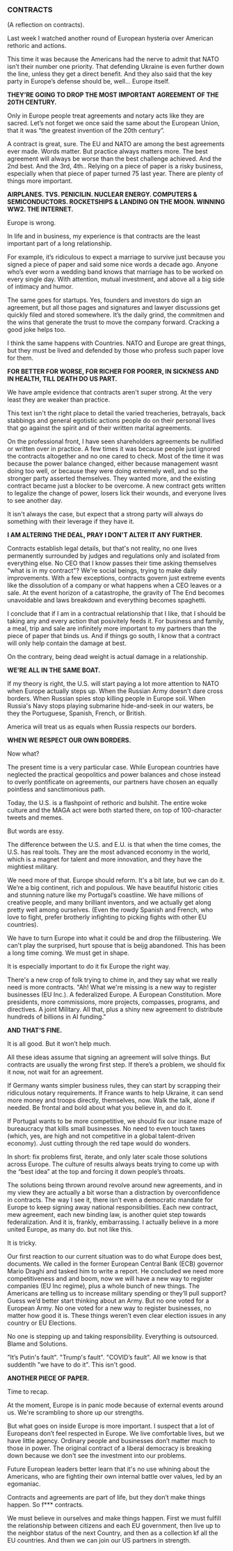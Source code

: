 ### CONTRACTS

(A reflection on contracts).

Last week I watched another round of European hysteria over American rethoric and actions.

This time it was because the Americans had the nerve to admit that NATO isn’t their number one priority. That defending Ukraine is even further down the line, unless they get a direct benefit. And they also said that the key party in Europe’s defense should be, well… Europe itself.

**THEY’RE GOING TO DROP THE MOST IMPORTANT AGREEMENT OF THE 20TH CENTURY.**

Only in Europe people treat agreements and notary acts like they are sacred. Let’s not forget we once said the same about the European Union, that it was “the greatest invention of the 20th century”.

A contract is great, sure. The EU and NATO are among the best agreements ever made. Words matter. But practice always matters more. The best agreement will always be worse than the best challenge achieved. And the 2nd best. And the 3rd, 4th.. Relying on a piece of paper is a risky business, especially when that piece of paper turned 75 last year. There are plenty of things more important.

**AIRPLANES. TVS. PENICILIN. NUCLEAR ENERGY. COMPUTERS & SEMICONDUCTORS. ROCKETSHIPS & LANDING ON THE MOON. WINNING WW2. THE INTERNET.**

Europe is wrong.

In life and in business, my experience is that contracts are the least important part of a long relationship. 

For example, it’s ridiculous to expect a marriage to survive just because you signed a piece of paper and said some nice words a decade ago. Anyone who’s ever worn a wedding band knows that marriage has to be worked on every single day. With attention, mutual investment, and above all a big side of intimacy and humor.

The same goes for startups. Yes, founders and investors do sign an agreement, but all those pages and signatures and lawyer discussions get quickly filed and stored somewhere. It’s the daily grind, the commitmen and the wins that generate the trust to move the company forward. Cracking a good joke helps too. 

I think the same happens with Countries. NATO and Europe are great things, but they must be lived and defended by those who profess such paper love for them.

**FOR BETTER FOR WORSE, FOR RICHER FOR POORER, IN SICKNESS AND IN HEALTH, TILL DEATH DO US PART.**

We have ample evidence that contracts aren't super strong. At the very least they are weaker than practice.

This text isn't the right place to detail the varied treacheries, betrayals, back stabbings and general egotistic actions people do on their personal lives that go against the spirit and of their written marital agreements.

On the professional front, I have seen shareholders agreements be nullified or written over in practice. A few times it was because people just ignored the contracts altogether and no one cared to check. Most of the time it was because the power balance changed, either because management wasnt doing too well, or because they were doing extremely well, and so the stronger party asserted themselves. They wanted more, and the existing contract became just a blocker to be overcome. A new contract gets written to legalize the change of power, losers lick their wounds, and everyone lives to see another day.

It isn't always the case, but expect that a strong party will always do something with their leverage if they have it.

**I AM ALTERING THE DEAL, PRAY I DON'T ALTER IT ANY FURTHER.**

Contracts establish legal details, but that's not reality, no one lives permanently surrounded by judges and regulations only and isolated from everything else. No CEO that I know passes their time asking themselves "what is in my contract"? We're social beings, trying to make daily improvements. With a few exceptions, contracts govern just extreme events like the dissolution of a company or what happens when a CEO leaves or a sale. At the event horizon of a catastrophe, the gravity of The End becomes unavoidable and laws breakdown and everything becomes spaghetti. 

I conclude that if I am in a contractual relationship that I like, that I should be taking any and every action that posivitely feeds it. For business and family, a meal, trip and sale are infinitely more important to my partners than the piece of paper that binds us. And if things go south, I know that a contract will only help contain the damage at best. 

On the contrary, being dead weight is actual damage in a relationship.

**WE’RE ALL IN THE SAME BOAT.**

If my theory is right, the U.S. will start paying a lot more attention to NATO when Europe actually steps up. When the Russian Army doesn't dare cross borders. When Russian spies stop killing people in Europe soil. When Russia's Navy stops playing submarine hide-and-seek in our waters, be they the Portuguese, Spanish, French, or British.

America will treat us as equals when Russia respects our borders.

**WHEN WE RESPECT OUR OWN BORDERS.**

Now what?

The present time is a very particular case. While European countries have neglected the practical geopolitics and power balances and chose instead to overly pontificate on agreements, our partners have chosen an equally pointless and sanctimonious path.

Today, the U.S. is a flashpoint of rethoric and bulshit. The entire woke culture and the MAGA act were both started there, on top of 100-character tweets and memes. 

But words are essy.

The difference between the U.S. and E.U. is that when the time comes, the U.S. has real tools. They are the most advanced economy in the world, which is a magnet for talent and more innovation, and they have the mightiest military.

We need more of that. Europe should reform. It's a bit late, but we can do it. We’re a big continent, rich and populous. We have beautiful historic cities and stunning nature like my Portugal’s coastline. We have millions of creative people, and many brilliant inventors, and we actually get along pretty well among ourselves. (Even the rowdy Spanish and French, who love to fight, prefer brotherly infighting to picking fights with other EU countries).

We have to turn Europe into what it could be and drop the filibustering. We can't play the surprised, hurt spouse that is beijg abandoned. This has been a long time coming. We must get in shape.

It is especially important to do it fix Europe the right way. 

There's a new crop of folk trying to chime in, and they say what we really need is more contracts. "Ah! What we're missing is a new way to register businesses (EU Inc.). A federalized Europe. A European Constitution. More presidents, more commissions, more projects, compasses, programs, and directives. A joint Military. All that, plus a shiny new agreement to distribute hundreds of billions in AI funding."

**AND THAT’S FINE.**

It is all good. But it won’t help much.

All these ideas assume that signing an agreement will solve things. But contracts are usually the wrong first step. If there’s a problem, we should fix it now, not wait for an agreement.

If Germany wants simpler business rules, they can start by scrapping their ridiculous notary requirements. If France wants to help Ukraine, it can send more money and troops directly, themselves, now. Walk the talk, alone if needed. Be frontal and bold about what you believe in, and do it. 

If Portugal wants to be more competitive, we should fix our insane maze of bureaucracy that kills small businesses. No need to even touch taxes (which, yes, are high and not competitive in a global talent-driven economy). Just cutting through the red tape would do wonders.

In short: fix problems first, iterate, and only later scale those solutions across Europe. The culture of results always beats trying to come up with the “best idea” at the top and forcing it down people’s throats.

The solutions being thrown around revolve around new agreements, and in my view they are actually a bit worse than a distraction by overconfidence in contracts. The way I see it, there isn’t even a democratic mandate for Europe to keep signing away national responsibilities. Each new contract, mew agreement, each new binding law, is another quiet step towards federalization. And it is, frankly, embarrassing. I actually believe in a more united Europe, as many do. but not like this.

It is tricky.

Our first reaction to our current situation was to do what Europe does best, documents. We called in the former European Central Bank (ECB) governor Mario Draghi and tasked him to write a report. He concluded we need more competitiveness and and boom, now we will have a new way to register companies (EU Inc regime), plus a whole bunch of new things. The Americans are telling us to increase military spending or they’ll pull support? Guess we’d better start thinking about an Army. But no one voted for a European Army. No one voted for a new way to register businesses, no matter how good it is. These things weren’t even clear election issues in any country or EU Elections. 

No one is stepping up and taking responsibility. Everything is outsourced. Blame and Solutions. 

"It’s Putin's fault". "Trump's fault". "COVID’s fault". All we know is that suddentlh "we have to do it". This isn't good.

**ANOTHER PIECE OF PAPER.**

Time to recap. 

At the moment, Europe is in panic mode because of external events around us. We're scrambling to shore up our strengths.

But what goes on inside Europe is more important. I suspect that a lot of Europeans don’t feel respected in Europe. We live comfortable lives, but we have little agency. Ordinary people and businesses don’t matter much to those in power. The original contract of a liberal democracy is breaking down because we don't see the investment into our problems.

Future European leaders better learn that it's no use whining about the Americans, who are fighting their own internal battle over values, led by an egomaniac. 

Contracts and agreements are part of life, but they don’t make things happen. So f*** contracts. 

We must believe in ourselves and make things happen. First we must fulfill the relationship between citizens and each EU government, then live up to the neighbor status of the next Country, and then as a collection kf all the EU countries. And thwn we can join our US partners in strength.
